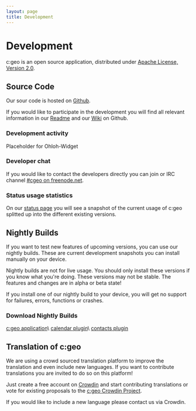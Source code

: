 ```yaml
---
layout: page
title: Development
---
```


# Development

c:geo is an open source application, distributed under [Apache License, Version 2.0](http://www.apache.org/licenses/LICENSE-2.0).

## Source Code

Our sour code is hosted on [Github](https://github.com/cgeo/cgeo).

If you would like to participate in the development you will find all relevant information in our [Readme](https://github.com/cgeo/cgeo/blob/master/README.md) and our [Wiki](https://github.com/cgeo/cgeo/wiki) on Github.


### Development activity

Placeholder for Ohloh-Widget

### Developer chat

If you would like to contact the developers directly you can join or IRC channel [#cgeo on freenode.net](https://webchat.freenode.net/?channels=%23cgeo).

### Status usage statistics

On our [status page](/status.html) you will see a snapshot of the current usage of c:geo splitted up into the different existing versions.

## Nightly Builds

If you want to test new features of upcoming versions, you can use our nightly builds. These are current development snapshots you can install manually on your device.

Nightly builds are not for live usage. You should only install these versions if you know what you're doing. These versions may not be stable. The features and changes are in alpha or beta state!

If you install one of our nightly build to your device, you will get no support for failures, errors, functions or crashes.


### Download Nightly Builds

[c:geo application](http://download.cgeo.org/cgeo-nightly.apk)\\
[calendar plugin](http://download.cgeo.org/cgeo-calendar-nightly.apk)\\
[contacts plugin](http://download.cgeo.org/cgeo-contacts-nightly.apk)

## Translation of c:geo

We are using a crowd sourced translation platform to improve the translation and even include new languages.
If you want to contribute translations you are invited to do so on this platform!

Just create a free account on [Crowdin](https://crowdin.com/) and start contributing translations or vote for existing proposals to the [c:geo Crowdin Project](https://crowdin.com/project/cgeo).

If you would like to include a new language please contact us via Crowdin.

